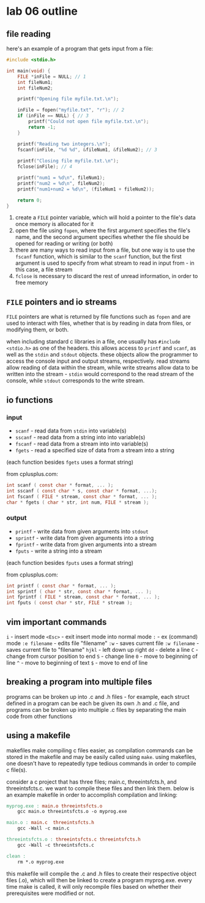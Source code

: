 # lab 06 outline

## file reading

here's an example of a program that gets input from a file:
```c
#include <stdio.h>

int main(void) {
    FILE *inFile = NULL; // 1
    int fileNum1;        
    int fileNum2;        

    printf("Opening file myfile.txt.\n");

    inFile = fopen("myfile.txt", "r"); // 2
    if (inFile == NULL) { // 3
        printf("Could not open file myfile.txt.\n");
        return -1; 
    }

    printf("Reading two integers.\n");
    fscanf(inFile, "%d %d", &fileNum1, &fileNum2); // 3
    
    printf("Closing file myfile.txt.\n");
    fclose(inFile); // 4

    printf("num1 = %d\n", fileNum1);
    printf("num2 = %d\n", fileNum2);
    printf("num1+num2 = %d\n", (fileNum1 + fileNum2));

    return 0;
}
```

1. create a `FILE` pointer variable, which will hold a pointer
to the file's data once memory is allocated for it
2. open the file using `fopen`, where the first argument specifies
the file's name, and the second argument specifies whether the file
should be opened for reading or writing (or both)
3. there are many ways to read input from a file, but one way is to
use the `fscanf` function, which is similar to the `scanf` function,
but the first argument is used to specify from what stream to read
in input from - in this case, a file stream
4. `fclose` is necessary to discard the rest of unread information,
in order to free memory

## `FILE` pointers and io streams

`FILE` pointers are what is returned by file functions such as `fopen`
and are used to interact with files, whether that is by reading in
data from files, or modifying them, or both. 

when including standard c libraries in a file, one usually has
`#include <stdio.h>` as one of the headers. this allows access to
`printf` and `scanf`, as well as the `stdin` and `stdout` objects.
these objects allow the programmer to access the console input and
output streams, respectively. read streams allow reading of data
within the stream, while write streams allow data to be written
into the stream - `stdin` would correspond to the read stream
of the console, while `stdout` corresponds to the write stream.

## io functions

### input

- `scanf` - read data from `stdin` into variable(s)
- `sscanf` - read data from a string into into variable(s)
- `fscanf` - read data from a stream into into variable(s)
- `fgets` - read a specified size of data from a stream into a string

(each function besides `fgets` uses a format string)

from cplusplus.com:

```c
int scanf ( const char * format, ... );
int sscanf ( const char * s, const char * format, ...);
int fscanf ( FILE * stream, const char * format, ... );
char * fgets ( char * str, int num, FILE * stream );
```

### output

- `printf` - write data from given arguments into `stdout`
- `sprintf` - write data from given arguments into a string
- `fprintf` - write data from given arguments into a stream
- `fputs` - write a string into a stream

(each function besides `fputs` uses a format string)

from cplusplus.com:

```c
int printf ( const char * format, ... );
int sprintf ( char * str, const char * format, ... );
int fprintf ( FILE * stream, const char * format, ... );
int fputs ( const char * str, FILE * stream );
```

## vim important commands

`i` - insert mode
`<Esc>` - exit insert mode into normal mode
`:` - ex (command) mode
`:e filename` - edits file "filename"
`:w` - saves current file
`:w filename` - saves current file to "filename"
`hjkl` - left down up right
`dd` - delete a line
`C` - change from cursor position to end
`S` - change line
`0` - move to beginning of line
`^` - move to beginning of text
`$` - move to end of line

## breaking a program into multiple files

programs can be broken up into .c and .h files - 
for example, each struct defined in a program can
be each be given its own .h and .c file, and programs
can be broken up into multiple .c files by separating
the main code from other functions

## using a makefile

makefiles make compiling c files easier, as compilation
commands can be stored in the makefile and may be easily
called using `make`. using makefiles, one doesn't have
to repeatedly type tedious commands in order to compile
c file(s).

consider a c project that has three files; main.c,
threeintsfcts.h, and threeintsfcts.c. we want to
compile these files and then link them. below is
an example makefile in order to accomplish
compilation and linking:

```makefile
myprog.exe : main.o threeintsfcts.o
	gcc main.o threeintsfcts.o -o myprog.exe

main.o : main.c  threeintsfcts.h
	gcc -Wall -c main.c 

threeintsfcts.o : threeintsfcts.c threeintsfcts.h
	gcc -Wall -c threeintsfcts.c 

clean :
	rm *.o myprog.exe
```

this makefile will compile the .c and .h files to
create their respective object files (.o), which
will then be linked to create a program myprog.exe.
every time make is called, it will only recompile
files based on whether their prerequisites were
modified or not.
